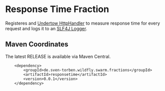 # Response Time Fraction
Registeres and [Undertow HttpHandler](https://github.com/undertow-io/undertow/blob/master/core/src/main/java/io/undertow/server/HttpHandler.java) 
to measure response time for every request and logs it to an [SLF4J Logger](https://www.slf4j.org/). 

## Maven Coordinates

The latest RELEASE is available via Maven Central.

```
    <dependency>
        <groupId>de.sven-torben.wildfly.swarm.fractions</groupId>
        <artifactId>responsetime</artifactId>
        <version>0.0.1</version>
    </dependency>
```
